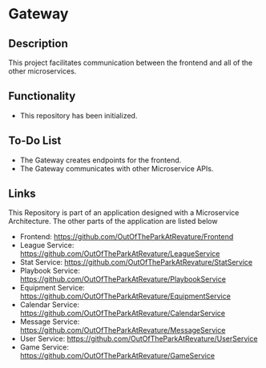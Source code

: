 # Gateway
## Description
This project facilitates communication between the frontend and all of the other microservices.

## Functionality
* This repository has been initialized.
  
## To-Do List
* The Gateway creates endpoints for the frontend.
* The Gateway communicates with other Microservice APIs.

## Links
This Repository is part of an application designed with a Microservice Architecture. The other parts of the application are listed below
* Frontend: https://github.com/OutOfTheParkAtRevature/Frontend
* League Service: https://github.com/OutOfTheParkAtRevature/LeagueService
* Stat Service: https://github.com/OutOfTheParkAtRevature/StatService
* Playbook Service: https://github.com/OutOfTheParkAtRevature/PlaybookService 
* Equipment Service: https://github.com/OutOfTheParkAtRevature/EquipmentService 
* Calendar Service: https://github.com/OutOfTheParkAtRevature/CalendarService
* Message Service: https://github.com/OutOfTheParkAtRevature/MessageService
* User Service: https://github.com/OutOfTheParkAtRevature/UserService
* Game Service: https://github.com/OutOfTheParkAtRevature/GameService
